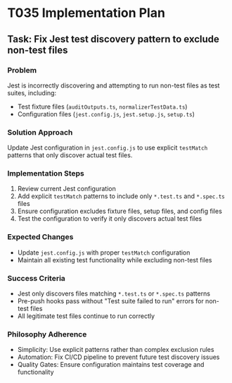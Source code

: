 # T035 Implementation Plan

## Task: Fix Jest test discovery pattern to exclude non-test files

### Problem

Jest is incorrectly discovering and attempting to run non-test files as test suites, including:

- Test fixture files (`auditOutputs.ts`, `normalizerTestData.ts`)
- Configuration files (`jest.config.js`, `jest.setup.js`, `setup.ts`)

### Solution Approach

Update Jest configuration in `jest.config.js` to use explicit `testMatch` patterns that only discover actual test files.

### Implementation Steps

1. Review current Jest configuration
2. Add explicit `testMatch` patterns to include only `*.test.ts` and `*.spec.ts` files
3. Ensure configuration excludes fixture files, setup files, and config files
4. Test the configuration to verify it only discovers actual test files

### Expected Changes

- Update `jest.config.js` with proper `testMatch` configuration
- Maintain all existing test functionality while excluding non-test files

### Success Criteria

- Jest only discovers files matching `*.test.ts` or `*.spec.ts` patterns
- Pre-push hooks pass without "Test suite failed to run" errors for non-test files
- All legitimate test files continue to run correctly

### Philosophy Adherence

- Simplicity: Use explicit patterns rather than complex exclusion rules
- Automation: Fix CI/CD pipeline to prevent future test discovery issues
- Quality Gates: Ensure configuration maintains test coverage and functionality
